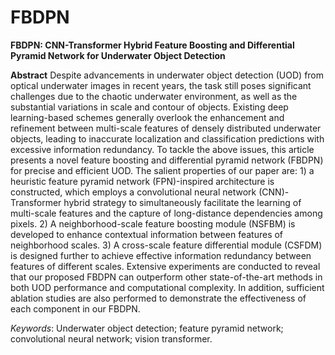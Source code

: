 # FBDPN
**FBDPN: CNN-Transformer Hybrid Feature Boosting and Differential Pyramid Network for Underwater Object Detection**

**Abstract**
Despite advancements in underwater object detection (UOD) from optical underwater images in recent years, the task still poses significant challenges due to the chaotic underwater environment, as well as the substantial variations in scale and contour of objects. Existing deep learning-based schemes generally overlook the enhancement and refinement between multi-scale features of densely distributed underwater objects, leading to inaccurate localization and classification predictions with excessive information redundancy. To tackle the above issues, this article presents a novel feature boosting and differential pyramid network (FBDPN) for precise and efficient UOD. The salient properties of our paper are: 1) a heuristic feature pyramid network (FPN)-inspired architecture is constructed, which employs a convolutional neural network (CNN)-Transformer hybrid strategy to simultaneously facilitate the learning of multi-scale features and the capture of long-distance dependencies among pixels. 2) A neighborhood-scale feature boosting module (NSFBM) is developed to enhance contextual information between features of neighborhood scales. 3) A cross-scale feature differential module (CSFDM) is designed further to achieve effective information redundancy between features of different scales. Extensive experiments are conducted to reveal that our proposed FBDPN can outperform other state-of-the-art methods in both UOD performance and computational complexity. In addition, sufficient ablation studies are also performed to demonstrate the effectiveness of each component in our FBDPN.


_Keywords_: Underwater object detection; feature pyramid network; convolutional neural network; vision transformer.
